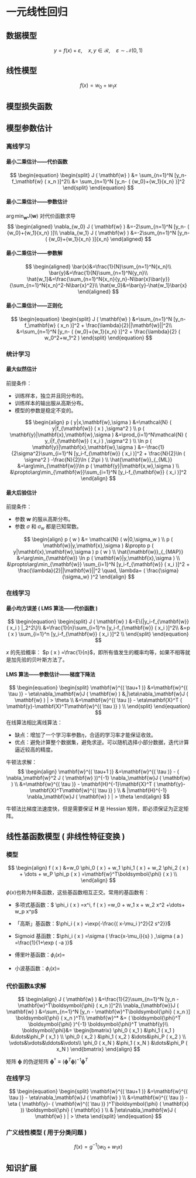 # 一元线性回归

## 数据模型

$$
y=f ( x ) +\varepsilon,
  \quad x,y\in\mathcal{R},
  \quad \varepsilon\sim\mathcal{N} ( 0,1 )
$$

## 线性模型

$$
f ( x ) =w_0+w_1x
$$

## 模型损失函数

## 模型参数估计

### 离线学习

#### 最小二乘估计——代价函数

$$
\begin{equation}
\begin{split}
J ( \mathbf{w} )
    &= \sum_{n=1}^N [y_n-f_\mathbf{w} ( x_n )]^2\\
    &= \sum_{n=1}^N [y_n- ( {w_0}+{w_1}{x_n} )]^2
\end{split}
\end{equation}
$$

#### 最小二乘估计——参数估计

$\arg\min_\mathbf{w} J ( \mathbf{w} )$ 对代价函数求导
$$
\begin{aligned}
\nabla_{w_0} J ( \mathbf{w} ) &=-2\sum_{n=1}^N [y_n- ( {w_0}+{w_1}{x_n} )]\\
\nabla_{w_1} J ( \mathbf{w} ) &=-2\sum_{n=1}^N [y_n- ( {w_0}+{w_1}{x_n} )]{x_n}
\end{aligned}
$$

#### 最小二乘估计——参数解

$$
\begin{aligned}
\bar{x}&=\frac{1}{N}\sum_{n=1}^N{x_n}\\
\bar{y}&=\frac{1}{N}\sum_{n=1}^N{y_n}\\
\hat{w_1}&=\frac{\sum_{n=1}^N{x_n}{y_n}-N\bar{x}\bar{y}}{\sum_{n=1}^N{x_n}^2-N\bar{x}^2}\\
\hat{w_0}&=\bar{y}-\hat{w_1}\bar{x}
\end{aligned}
$$

#### 最小二乘估计——正则化

$$
\begin{equation}
\begin{split}
J ( \mathbf{w} )
    &=\sum_{n=1}^N [y_n-f_\mathbf{w} ( x_n )]^2 + \frac{\lambda}{2}||\mathbf{w}||^2\\
    &=\sum_{n=1}^N [y_n- ( {w_0}+{w_1}{x_n} )]^2 + \frac{\lambda}{2} ( w_0^2+w_1^2 )
\end{split}
\end{equation}
$$

### 统计学习

#### 最大似然估计

前提条件：

-   训练样本，独立并且同分布的。
-   训练样本的输出服从高斯分布。
-   模型的参数是稳定不变的。

$$
\begin{align}
    p ( y|x,\mathbf{w},\sigma )
        &=\mathcal{N} ( y|f_{\mathbf{w}} ( x ) ,\sigma^2 ) \\
    p ( \mathbf{y}|\mathbf{x},\mathbf{w},\sigma )
        &=\prod_{i=1}^N\mathcal{N} ( y_i|f_{\mathbf{w}} ( x_i ) ,\sigma^2 ) \\
    \ln p ( \mathbf{y}|\mathbf{x},\mathbf{w},\sigma )
        &=-\frac{1}{2\sigma^2}\sum_{i=1}^N [y_i-f_{\mathbf{w}} ( x_i )]^2
            + \frac{N}{2}\ln ( \sigma^2 ) -\frac{N}{2}\ln ( 2\pi ) \\
    \hat{\mathbf{w}}_{_{ML}}
        &=\arg\min_{\mathbf{w}}\ln p ( \mathbf{y}|\mathbf{x,w},\sigma ) \\
        &\propto\arg\min_{\mathbf{w}}\sum_{i=1}^N [y_i-f_{\mathbf{w}} ( x_i )]^2
\end{align}
$$

#### 最大后验估计

前提条件：

-   参数 $\mathbf{w}$ 的服从高斯分布。
-   参数 $\sigma$ 和 $\sigma_w$ 都是已知常数。

$$
\begin{align}
  p ( w )
    &= \mathcal{N} ( w|0,\sigma_w ) \\
  p ( \mathbf{w}|y,\mathbf{x},\sigma )
    &\propto p ( y|\mathbf{x},\mathbf{w},\sigma ) p ( w ) \\
  \hat{\mathbf{w}}_{_{MAP}}
    &=\arg\min_{\mathbf{w}} \ln p ( \mathbf{w}|y,\mathbf{x},\sigma ) \\
    &\propto\arg\min_{\mathbf{w}}
  \sum_{i=1}^N [y_i-f_{\mathbf{w}} ( x_i )]^2
    + \frac{\lambda}{2}||\mathbf{w}||^2
    \quad, \lambda= ( \frac{\sigma}{\sigma_w} )^2
\end{align}
$$

### 在线学习

#### 最小均方误差 ( LMS 算法——代价函数 )

$$
\begin{equation}
\begin{split}
    J ( \mathbf{w} )
        &=E\{|y_i-f_{\mathbf{w}} ( x_i ) |_2^2\}\\
        &=\frac{1}{n}\sum_{i=1}^n [y_i-f_{\mathbf{w}} ( x_i )]^2\\
        &=p ( x ) \sum_{i=1}^n [y_i-f_{\mathbf{w}} ( x_i )]^2 \\
\end{split}
\end{equation}
$$

$x$ 的先验概率： $p ( x ) =\frac{1}{n}$，即所有值发生的概率均等，如果不相等就是加先验的贝叶斯方法了。

#### LMS 算法——参数估计——梯度下降法

$$
\begin{equation}
\begin{split}
\mathbf{w}^{( \tau+1 )}
  &=\mathbf{w}^{( \tau )} - \eta\nabla_\mathbf{w}J ( \mathbf{w} )
    &,|\eta\nabla_\mathbf{w}J ( \mathbf{w} ) | > \theta    \\
  &=\mathbf{w}^{( \tau )} - \eta\mathbf{X}^T ( \mathbf{y}-\mathbf{X}^T\mathbf{w}^{( \tau )} ) \\
\end{split}
\end{equation}
$$
在线算法相比离线算法：

-   缺点：增加了一个学习率参数$\eta$，合适的学习率才能保证收敛。
-   优点：避免计算整个数据集，避免求逆。可以随机选择小部分数据，迭代计算逼近较高的精度。

牛顿法求解：
$$
\begin{align}
\mathbf{w}^{( \tau+1 )}
&=\mathbf{w}^{( \tau )} - ( \nabla_\mathbf{w}^2 J ( \mathbf{w} ))^{-1} \nabla_\mathbf{w}J ( \mathbf{w} ) \\
&=\mathbf{w}^{( \tau )} - \mathbf{H}^{-1}\mathbf{X}^T ( \mathbf{y}-\mathbf{X}^T\mathbf{w}^{( \tau )} ) \\
& |\mathbf{H}^{-1} \nabla_\mathbf{w}J ( \mathbf{w} ) | > \theta
\end{align}
$$

牛顿法比梯度法速度快，但是需要保证 $\mathbf{H}$ 是 Hessian 矩阵，即必须保证为正定矩阵。

## 线性基函数模型 ( 非线性特征变换 )

### 模型

$$
\begin{align}
f ( x ) &=w_0 \phi_0 ( x ) + w_1 \phi_1 ( x ) + w_2 \phi_2 ( x ) + \dots + w_P \phi_p ( x )
=\mathbf{w}^T\boldsymbol{\phi} ( x ) \\
\end{align}
$$

$\phi ( x )$也称为样条函数，这些基函数相互正交。常用的基函数有：

-   多项式基函数：$ \phi_i ( x ) =x^i, f ( x ) =w_0 + w_1 x + w_2 x^2 +\dots+ w_p x^p$

-   「高斯」基函数：$\phi_i ( x ) =\exp{-\frac{( x-\mu_i )^2}{2 s^2}}$

-   Sigmoid 基函数：$\phi_i ( x ) =\sigma ( \frac{x-\mu_i}{s} ) ,\sigma ( a ) =\frac{1}{1+\exp ( -a )}$

-   傅里叶基函数：$\phi_i ( x ) =$

-   小波基函数：$\phi_i ( x ) =$

### 代价函数&求解

$$
\begin{align}
J ( \mathbf{w} )
&=\frac{1}{2}\sum_{n=1}^N [y_n - \mathbf{w}^T\boldsymbol{\phi} ( x_n )]^2\\
\nabla_{\mathbf{w}}J ( \mathbf{w} )
&=\sum_{n=1}^N [y_n - \mathbf{w}^T\boldsymbol{\phi} ( x_n )] \boldsymbol{\phi} ( x_n )^T\\
\mathbf{w}^*
&= ( \boldsymbol{\phi}^T \boldsymbol{\phi} )^{-1} \boldsymbol{\phi}^T \mathbf{y}\\
\boldsymbol{\phi}&=
\begin{bmatrix}
\phi_0 ( x_1 ) &\phi_1 ( x_1 ) &\dots&\phi_P ( x_1 ) \\
\phi_0 ( x_2 ) &\phi_1 ( x_2 ) &\dots&\phi_P ( x_2 ) \\
\vdots&\vdots&\ddots&\vdots\\
\phi_0 ( x_N ) &\phi_1 ( x_N ) &\dots&\phi_P ( x_N )
\end{bmatrix}
\end{align}
$$

矩阵 $\boldsymbol{\phi}$ 的伪逆矩阵 $\boldsymbol{\phi}^\dagger\equiv ( \boldsymbol{\phi}^T\boldsymbol{\phi} )^{-1}\boldsymbol{\phi}^T$

### 在线学习

$$
\begin{equation}
\begin{split}
\mathbf{w}^{( \tau+1 )}
&=\mathbf{w}^{( \tau )} - \eta\nabla_\mathbf{w}J ( \mathbf{w} ) \\
&=\mathbf{w}^{( \tau )} - \eta ( \mathbf{y}- ( \mathbf{w}^{( \tau )} )^T\boldsymbol{\phi} ( \mathbf{x} )) \boldsymbol{\phi} ( \mathbf{x} ) \\
& |\eta\nabla_\mathbf{w}J ( \mathbf{w} ) | > \theta
\end{split}
\end{equation}
$$

### 广义线性模型 ( 用于分类问题 )

$$
f ( x ) =g^{-1} ( w_0 + w_1 x )
$$

## 知识扩展
